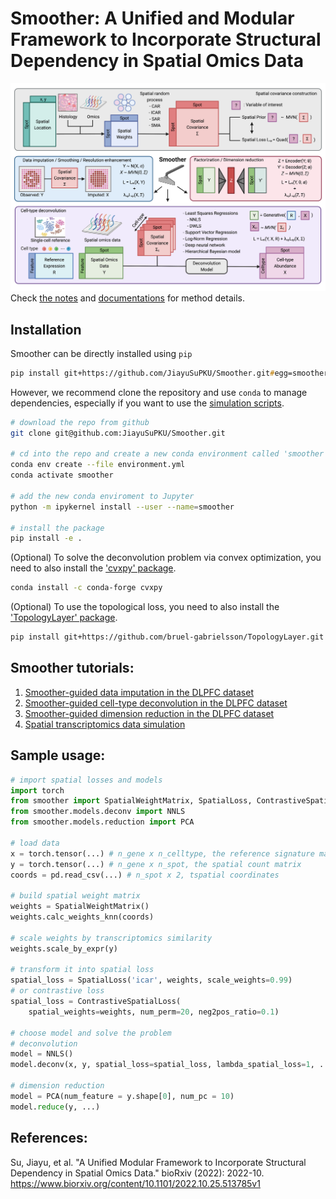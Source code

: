 # Smoother: A Unified and Modular Framework to Incorporate Structural Dependency in Spatial Omics Data
![Overview](/docs/img/Smoother_overview.png)
Check [the notes](/docs/Smoother_sup_notes.pdf) and [documentations](/docs/smoother/index.md) for method details.

## Installation
Smoother can be directly installed using `pip`
```zsh
pip install git+https://github.com/JiayuSuPKU/Smoother.git#egg=smoother
```

However, we recommend clone the repository and use `conda` to manage dependencies, especially if you want to use the [simulation scripts](/simulation/README.md).
```zsh
# download the repo from github
git clone git@github.com:JiayuSuPKU/Smoother.git

# cd into the repo and create a new conda environment called 'smoother'
conda env create --file environment.yml
conda activate smoother

# add the new conda enviroment to Jupyter
python -m ipykernel install --user --name=smoother

# install the package
pip install -e .
```

(Optional) To solve the deconvolution problem via convex optimization, 
you need to also install the ['cvxpy' package](https://www.cvxpy.org/).

```zsh
conda install -c conda-forge cvxpy
```

(Optional) To use the topological loss, you need to also install the 
['TopologyLayer' package](https://github.com/bruel-gabrielsson/TopologyLayer).

```zsh
pip install git+https://github.com/bruel-gabrielsson/TopologyLayer.git
```

## Smoother tutorials:
1. [Smoother-guided data imputation in the DLPFC dataset](/tutorials/tutorial_impute.ipynb)
2. [Smoother-guided cell-type deconvolution in the DLPFC dataset](/tutorials/tutorial_deconv.ipynb)
3. [Smoother-guided dimension reduction in the DLPFC dataset](/tutorials/tutorial_dr.ipynb)
4. [Spatial transcriptomics data simulation](/simulation/README.md)

## Sample usage:
```python
# import spatial losses and models
import torch
from smoother import SpatialWeightMatrix, SpatialLoss, ContrastiveSpatialLoss
from smoother.models.deconv import NNLS
from smoother.models.reduction import PCA

# load data
x = torch.tensor(...) # n_gene x n_celltype, the reference signature matrix
y = torch.tensor(...) # n_gene x n_spot, the spatial count matrix
coords = pd.read_csv(...) # n_spot x 2, tspatial coordinates

# build spatial weight matrix
weights = SpatialWeightMatrix()
weights.calc_weights_knn(coords)

# scale weights by transcriptomics similarity
weights.scale_by_expr(y)

# transform it into spatial loss
spatial_loss = SpatialLoss('icar', weights, scale_weights=0.99)
# or contrastive loss
spatial_loss = ContrastiveSpatialLoss(
    spatial_weights=weights, num_perm=20, neg2pos_ratio=0.1)

# choose model and solve the problem
# deconvolution
model = NNLS()
model.deconv(x, y, spatial_loss=spatial_loss, lambda_spatial_loss=1, ...)

# dimension reduction
model = PCA(num_feature = y.shape[0], num_pc = 10)
model.reduce(y, ...)
```

## References:
Su, Jiayu, et al. "A Unified Modular Framework to Incorporate Structural Dependency in Spatial Omics Data." bioRxiv (2022): 2022-10.
https://www.biorxiv.org/content/10.1101/2022.10.25.513785v1
